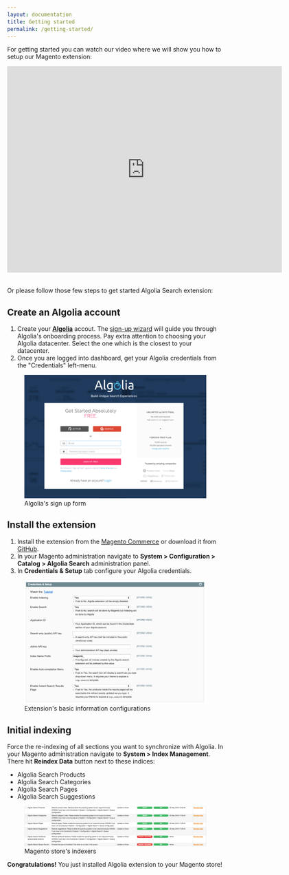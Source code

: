```yaml
---
layout: documentation
title: Getting started
permalink: /getting-started/
---
```


For getting started you can watch our video where we will show you how to setup our Magento extension:

<div style="text-align: center; margin-bottom: 30px;">
    <iframe width="640" height="480" src="https://www.youtube.com/embed/DUuv9ALS5cM?rel=0" frameborder="0" allowfullscreen></iframe>
</div>

Or please follow those few steps to get started Algolia Search extension:

## Create an Algolia account

1. Create your **[Algolia](https://www.algolia.com/?utm_medium=social-owned&amp;utm_source=magento%20website&amp;utm_campaign=docs)** accout. The [sign-up wizard](https://www.algolia.com/users/sign_up?utm_medium=social-owned&amp;utm_source=magento%20website&amp;utm_campaign=docs) will guide you through Algolia's onboarding process. Pay extra attention to choosing your Algolia datacenter. Select the one which is the closest to your datacenter.
2. Once you are logged into dashboard, get your Algolia credentials from the "Credentials" left-menu.

<figure>
    <img src="../img/signup.png" class="img-responsive">
    <figcaption>Algolia's sign up form</figcaption>
</figure>

## Install the extension

1. Install the extension from the [Magento Commerce](http://www.magentocommerce.com/magento-connect/search-algolia-instant-search.html) or download it from [GitHub](https://github.com/algolia/algoliasearch-magento).
2. In your Magento administration navigate to **System > Configuration > Catalog > Algolia Search** administration panel.
3. In **Credentials & Setup** tab configure your Algolia credentials.

<figure>
    <img src="../img/configuration.png" class="img-responsive">
    <figcaption>Extension's basic information configurations</figcaption>
</figure>

## Initial indexing

Force the re-indexing of all sections you want to synchronize with Algolia. In your Magento administration navigate to **System > Index Management**. There hit **Reindex Data** button next to these indices:

- Algolia Search Products
- Algolia Search Categories
- Algolia Search Pages
- Algolia Search Suggestions

<figure>
    <img src="../img/indexers_new.png" class="img-responsive">
    <figcaption>Magento store's indexers</figcaption>
</figure>

**Congratulations!** You just installed Algolia extension to your Magento store!
